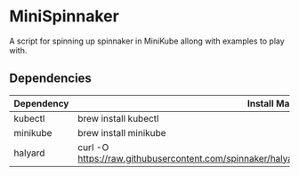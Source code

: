# MiniSpinnaker

A script for spinning up spinnaker in MiniKube allong with examples to play with.

## Dependencies

Dependency | Install Mac
---------- | ----------- 
kubectl    | brew install kubectl
minikube   | brew install minikube
halyard    | curl -O https://raw.githubusercontent.com/spinnaker/halyard/master/install/macos/InstallHalyard.sh